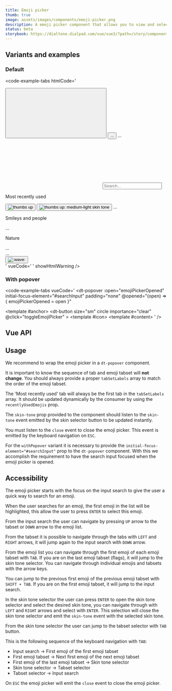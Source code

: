 ```yaml
---
title: Emoji picker
thumb: true
image: assets/images/components/emoji-picker.png
description: A emoji picker component that allows you to view and select an emoji from a list.
status: beta
storybook: https://dialtone.dialpad.com/vue/vue3/?path=/story/components-emoji-picker--default
---
```


<code-well-header>
  <dt-emoji-picker
      skin-tone="Default"
      skin-selector-button-tooltip-label="Change default skin tone"
      :tab-set-labels="[
        'Most recently used',
        'Smileys and people',
        'Nature',
        'Food',
        'Activity',
        'Travel',
        'Objects',
        'Symbols',
        'Flags',
      ]"
      :recently-used-emojis="recentlyUsedEmojis"
      search-results-label="Search results"
      search-no-results-label="No results"
      search-placeholder-label="Search..."
    />
</code-well-header>

## Variants and examples

### Default

<code-well-header>
  <dt-emoji-picker
      skin-tone="Default"
      skin-selector-button-tooltip-label="Change default skin tone"
      :tab-set-labels="[
        'Most recently used',
        'Smileys and people',
        'Nature',
        'Food',
        'Activity',
        'Travel',
        'Objects',
        'Symbols',
        'Flags',
      ]"
      :recently-used-emojis="recentlyUsedEmojis"
      search-results-label="Search results"
      search-no-results-label="No results"
      search-placeholder-label="Search..."
    />
</code-well-header>

<code-example-tabs
htmlCode='
<div class="d-emoji-picker">
  <div class="d-emoji-picker--header">
    <div class="d-emoji-picker__tabset">
      <div data-qa="dt-tab-group">
        <div class="d-tablist d-emoji-picker__tabset-list" role="tablist" aria-label="">
          <button
            class="base-button__button d-btn d-btn--primary d-tab d-tab--selected"
            data-qa="dt-tab"
            type="button"
            aria-label="Most recently used"
            id="dt-tab-1"
            role="tab"
            aria-selected="true"
            aria-controls="d-emoji-picker-list"
            tabindex="1"
          >
            <span data-qa="dt-button-label" class="d-btn__label base-button__label">
              <svg>...</svg>
            </span>
          </button>
          <button class="base-button__button d-btn d-btn--primary d-tab" data-qa="dt-tab" type="button" aria-label="Smileys and people" id="dt-tab-2" role="tab" aria-selected="false" aria-controls="d-emoji-picker-list" tabindex="2">
            ...
          </button>
          ...
        </div>
      </div>
    </div>
  </div>
  <div class="d-emoji-picker--body">
    <div class="d-emoji-picker__search d-emoji-picker__alignment">
      <div class="base-input" data-qa="dt-input">
        <label class="base-input__label" data-qa="dt-input-label-wrapper">
          <div class="d-input__wrapper">
            <span class="base-input__icon--left d-input-icon--left d-input-icon undefined" data-qa="dt-input-left-icon-wrapper">
              <svg>...</svg>
            </span>
            <input name="" type="text" class="base-input__input d-input d-input-icon--left" data-qa="dt-input-input" id="searchInput" placeholder="Search..." />
          </div>
        </label>
      </div>
    </div>
    <div class="d-emoji-picker__selector">
      <div id="d-emoji-picker-list" class="d-emoji-picker__list">
        <div class="d-emoji-picker__category d-emoji-picker__alignment" data-index="0"><p>Most recently used</p></div>
        <div class="d-emoji-picker__alignment" data-index="1">
          <div class="d-emoji-picker__tab">
            <button type="button" aria-label="thumbs up"><img class="d-icon d-icon--size-500" alt="thumbs up" aria-label="thumbs up" title="thumbs up" src="https://static.dialpadcdn.com/joypixels/png/unicode/32/1f44d.png" /></button>
            <button type="button" aria-label="thumbs up: medium-light skin tone">
              <img
                class="d-icon d-icon--size-500"
                alt="thumbs up: medium-light skin tone"
                aria-label="thumbs up: medium-light skin tone"
                title="thumbs up: medium-light skin tone"
                src="https://static.dialpadcdn.com/joypixels/png/unicode/32/1f44d-1f3fc.png"
              />
            </button>
            ...
          </div>
        </div>
        <div class="d-emoji-picker__alignment" data-index="2">
          <p>Smileys and people</p>
          ...
        </div>
        <div class="d-emoji-picker__alignment" data-index="3">
          <p>Nature</p>
          ...
        </div>
        ...
      </div>
    </div>
  </div>
  <div class="d-emoji-picker--footer">
    <div class="d-emoji-picker__data"></div>
    <div data-qa="skin-selector">
      <div class="d-emoji-picker__skin-list" style="display: none;">
        <button class="">
          <img class="d-icon d-icon--size-500" alt=":wave_tone1:" aria-label=":wave_tone1:" title=":wave_tone1:" src="https://static.dialpadcdn.com/joypixels/png/unicode/32/1f44b-1f3fb.png" />
        </button>
        ...
      </div>
      <div class="d-emoji-picker__skin-selected">
        <div data-qa="dt-tooltip-container">
          <span data-qa="dt-tooltip-anchor">
            <button aria-label="Change default skin tone" tabindex="-1">
              <img class="d-icon d-icon--size-500" alt=":wave:" aria-label=":wave:" title=":wave:" src="https://static.dialpadcdn.com/joypixels/png/unicode/32/1f44b.png" />
            </button>
          </span>
        </div>
      </div>
    </div>
  </div>
</div>
'
vueCode='
<dt-emoji-picker
  :skin-tone="Default"
  skin-selector-button-tooltip-label="Change default skin tone"
  :tab-set-labels="[`Most recently used`, `Smileys and people`, ...]"
  :recently-used-emojis="[
    {
      name: `thumbs up`,
      category: `people`,
      shortname: `:thumbsup:`,
      shortname_alternates: [`:+1:`, `:thumsbup:`],
      keywords: [`+1`, `hand`, `thumb`, `up`, `uc6`],
      unicode_output: `1f44d`,
      unicode_character: `1f44d`,
    },
    {
      name: `thumbs up: medium-light skin tone`,
      ...
    }
    ...
  ]"
  search-results-label="Search results"
  search-no-results-label="Search results"
  search-placeholder-label="Search..."
  @skin-tone="skinTone = $event"
  @selected-emoji="selectedEmoji"
/>
'
showHtmlWarning />

### With popover

<code-well-header>
  <dt-popover
    :open="emojiPickerOpened"
    initial-focus-element="#searchInput"
    padding="none"
    @opened="(open) => { emojiPickerOpened = open }"
  >
    <template #anchor>
      <dt-button
        size="sm"
        circle
        importance="clear"
        @click="toggleEmojiPicker"
      >
        <template #icon>
          <dt-icon
            name="satisfied"
            size="300"
          />
        </template>
      </dt-button>
    </template>
    <template #content>
      <dt-emoji-picker
        skin-tone="Default"
        skin-selector-button-tooltip-label="Change default skin tone"
        :tab-set-labels="[
          'Most recently used',
          'Smileys and people',
          'Nature',
          'Food',
          'Activity',
          'Travel',
          'Objects',
          'Symbols',
          'Flags',
        ]"
        :recently-used-emojis="recentlyUsedEmojis"
        search-results-label="Search results"
        search-no-results-label="No results"
        search-placeholder-label="Search..."
      />
    </template>
  </dt-popover>
</code-well-header>

<code-example-tabs
vueCode='
<dt-popover
  :open="emojiPickerOpened"
  initial-focus-element="#searchInput"
  padding="none"
  @opened="(open) => { emojiPickerOpened = open }"
>
  <template #anchor>
    <dt-button
      size="sm"
      circle
      importance="clear"
      @click="toggleEmojiPicker"
    >
      <template #icon>
        <dt-icon
          name="satisfied"
          size="300"
        />
      </template>
    </dt-button>
  </template>
  <template #content>
    <dt-emoji-picker
      skin-tone="Default"
      skin-selector-button-tooltip-label="Change default skin tone"
      :tab-set-labels="[
        `Most recently used`,
        `Smileys and people`,
        `Nature`,
        `Food`,
        `Activity`,
        `Travel`,
        `Objects`,
        `Symbols`,
        `Flags`,
      ]"
      :recently-used-emojis="recentlyUsedEmojis"
      search-results-label="Search results"
      search-no-results-label="No results"
      search-placeholder-label="Search..."
    />
  </template>
</dt-popover>
'
/>

## Vue API

<component-vue-api component-name="emoji_picker" />

## Usage

We recommend to wrap the emoji picker in a `dt-popover` component.

It is important to know the sequence of tab and emoji tabset will **not change**. You should always provide a proper `tabSetLabels` array to match the order of the emoji tabset.

The 'Most recently used' tab will always be the first tab in the `tabSetLabels` array. It should be updated dynamically by the consumer by using the `recentlyUsedEmojis` prop.

The `skin-tone` prop provided to the component should listen to the `skin-tone` event emitted by the skin selector button to be updated instantly.

You must listen to the `close` event to close the emoji picker. This event is emitted by the keyboard navigation on `ESC`.

For the `withPopover` variant it is necessary to provide the `initial-focus-element="#searchInput"` prop to the `dt-popover` component. With this we accomplish the requirement to have the search input focused when the emoji picker is opened.

## Accessibility

The emoji picker starts with the focus on the input search to give the user a quick way to search for an emoji.

When the user searches for an emoji, the first emoji in the list will be highlighted, this allow the user to press `ENTER` to select this emoji.

From the input search the user can navigate by pressing `UP` arrow to the tabset or `DOWN` arrow to the emoji list.

From the tabset it is possible to navigate through the tabs with `LEFT` and `RIGHT` arrows, it will jump again to the input search with `DOWN` arrow.

From the emoji list you can navigate through the first emoji of each emoji tabset with `TAB`. If you are on the last emoji tabset (flags), it will jump to the skin tone selector. You can navigate through individual emojis and tabsets with the arrow keys.

You can jump to the previous first emoji of the previous emoji tabset with `SHIFT + TAB`. If you are on the first emoji tabset, it will jump to the input search.

In the skin tone selector the user can press `ENTER` to open the skin tone selector and select the desired skin tone, you can navigate through with `LEFT` and `RIGHT` arrows and select with `ENTER`. This selection will close the skin tone selector and emit the `skin-tone` event with the selected skin tone.

From the skin tone selector the user can jump to the tabset selector with `TAB` button.

This is the following sequence of the keyboard navigation with `TAB`:

* Input search -> First emoji of the first emoji tabset
* First emoji tabset -> Next first emoji of the next emoji tabset
* First emoji of the last emoji tabset -> Skin tone selector
* Skin tone selector -> Tabset selector
* Tabset selector -> Input search

On `ESC` the emoji picker will emit the `close` event to close the emoji picker.

<script setup>
import { ref } from 'vue';

const emojiPickerOpened = ref(false);
const toggleEmojiPicker = () => {
  emojiPickerOpened.value = !emojiPickerOpened.value;
};

const recentlyUsedEmojis = [
  {
    name: 'thumbs up',
    category: 'people',
    shortname: ':thumbsup:',
    shortname_alternates: [':+1:', ':thumsbup:'],
    keywords: ['+1', 'hand', 'thumb', 'up', 'uc6'],
    unicode_output: '1f44d',
    unicode_character: '1f44d',
  },
  {
    name: 'thumbs up: medium-light skin tone',
    category: 'people',
    shortname: ':thumbsup_tone2:',
    shortname_alternates: [':+1_tone2:', ':thumsbup_tone2:'],
    keywords: ['+1', 'hand', 'medium-light skin tone', 'thumb', 'up', 'uc8'],
    unicode_output: '1f44d-1f3fc',
    unicode_character: '1f44d-1f3fc',
  },
  {
    name: 'thumbs up: dark skin tone',
    category: 'people',
    shortname: ':thumbsup_tone5:',
    shortname_alternates: [':+1_tone5:', ':thumsbup_tone5:'],
    keywords: ['+1', 'dark skin tone', 'hand', 'thumb', 'up', 'uc8'],
    unicode_output: '1f44d-1f3ff',
    unicode_character: '1f44d-1f3ff',
  },
  {
    name: 'person: light skin tone',
    category: 'people',
    shortname: ':adult_tone1:',
    shortname_alternates: [':adult_light_skin_tone:'],
    keywords: ['gender-neutral', 'light skin tone', 'uc10'],
    unicode_output: '1f9d1-1f3fb',
    unicode_character: '1f9d1-1f3fb',
  },
  {
    name: 'woman with veil: dark skin tone',
    category: 'people',
    shortname: ':woman_with_veil_tone5:',
    shortname_alternates: [':woman_with_veil_dark_skin_tone:'],
    keywords: ['uc13'],
    unicode_output: '1f470-1f3ff-200d-2640-fe0f',
    unicode_character: '1f470-1f3ff-2640',
  },
];

</script>
